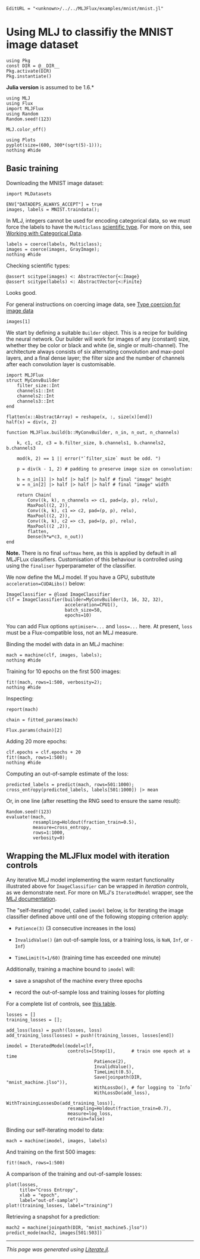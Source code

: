 ```@meta
EditURL = "<unknown>/../../MLJFlux/examples/mnist/mnist.jl"
```

# Using MLJ to classifiy the MNIST image dataset

```@example mnist
using Pkg
const DIR = @__DIR__
Pkg.activate(DIR)
Pkg.instantiate()
```

**Julia version** is assumed to be 1.6.*

```@example mnist
using MLJ
using Flux
import MLJFlux
using Random
Random.seed!(123)

MLJ.color_off()

using Plots
pyplot(size=(600, 300*(sqrt(5)-1)));
nothing #hide
```

## Basic training

Downloading the MNIST image dataset:

```@example mnist
import MLDatasets

ENV["DATADEPS_ALWAYS_ACCEPT"] = true
images, labels = MNIST.traindata();
```

In MLJ, integers cannot be used for encoding categorical data, so we
must force the labels to have the `Multiclass` [scientific
type](https://alan-turing-institute.github.io/MLJScientificTypes.jl/dev/). For
more on this, see [Working with Categorical
Data](https://alan-turing-institute.github.io/MLJ.jl/dev/working_with_categorical_data/).

```@example mnist
labels = coerce(labels, Multiclass);
images = coerce(images, GrayImage);
nothing #hide
```

Checking scientific types:

```@example mnist
@assert scitype(images) <: AbstractVector{<:Image}
@assert scitype(labels) <: AbstractVector{<:Finite}
```

Looks good.

For general instructions on coercing image data, see [Type coercion
for image
data](https://alan-turing-institute.github.io/MLJScientificTypes.jl/dev/#Type-coercion-for-image-data-1)

```@example mnist
images[1]
```

We start by defining a suitable `Builder` object. This is a recipe
for building the neural network. Our builder will work for images of
any (constant) size, whether they be color or black and white (ie,
single or multi-channel).  The architecture always consists of six
alternating convolution and max-pool layers, and a final dense
layer; the filter size and the number of channels after each
convolution layer is customisable.

```@example mnist
import MLJFlux
struct MyConvBuilder
    filter_size::Int
    channels1::Int
    channels2::Int
    channels3::Int
end

flatten(x::AbstractArray) = reshape(x, :, size(x)[end])
half(x) = div(x, 2)

function MLJFlux.build(b::MyConvBuilder, n_in, n_out, n_channels)

    k, c1, c2, c3 = b.filter_size, b.channels1, b.channels2, b.channels3

    mod(k, 2) == 1 || error("`filter_size` must be odd. ")

    p = div(k - 1, 2) # padding to preserve image size on convolution:

    h = n_in[1] |> half |> half |> half # final "image" height
    w = n_in[2] |> half |> half |> half # final "image" width

    return Chain(
        Conv((k, k), n_channels => c1, pad=(p, p), relu),
        MaxPool((2, 2)),
        Conv((k, k), c1 => c2, pad=(p, p), relu),
        MaxPool((2, 2)),
        Conv((k, k), c2 => c3, pad=(p, p), relu),
        MaxPool((2 ,2)),
        flatten,
        Dense(h*w*c3, n_out))
end
```

**Note.** There is no final `softmax` here, as this is applied by
default in all MLJFLux classifiers. Customisation of this behaviour
is controlled using using the `finaliser` hyperparameter of the
classifier.

We now define the MLJ model. If you have a GPU, substitute
`acceleration=CUDALibs()` below:

```@example mnist
ImageClassifier = @load ImageClassifier
clf = ImageClassifier(builder=MyConvBuilder(3, 16, 32, 32),
                      acceleration=CPU1(),
                      batch_size=50,
                      epochs=10)
```

You can add Flux options `optimiser=...` and `loss=...` here. At
present, `loss` must be a Flux-compatible loss, not an MLJ measure.

Binding the model with data in an MLJ machine:

```@example mnist
mach = machine(clf, images, labels);
nothing #hide
```

Training for 10 epochs on the first 500 images:

```@example mnist
fit!(mach, rows=1:500, verbosity=2);
nothing #hide
```

Inspecting:

```@example mnist
report(mach)
```

```@example mnist
chain = fitted_params(mach)
```

```@example mnist
Flux.params(chain)[2]
```

Adding 20 more epochs:

```@example mnist
clf.epochs = clf.epochs + 20
fit!(mach, rows=1:500);
nothing #hide
```

Computing an out-of-sample estimate of the loss:

```@example mnist
predicted_labels = predict(mach, rows=501:1000);
cross_entropy(predicted_labels, labels[501:1000]) |> mean
```

Or, in one line (after resetting the RNG seed to ensure the same
result):

```@example mnist
Random.seed!(123)
evaluate!(mach,
          resampling=Holdout(fraction_train=0.5),
          measure=cross_entropy,
          rows=1:1000,
          verbosity=0)
```

## Wrapping the MLJFlux model with iteration controls

Any iterative MLJ model implementing the warm restart functionality
illustrated above for `ImageClassifier` can be wrapped in *iteration
controls*, as we demonstrate next. For more on MLJ's
`IteratedModel` wrapper, see the [MLJ
documentation](https://alan-turing-institute.github.io/MLJ.jl/dev/controlling_iterative_models/).

The "self-iterating" model, called `imodel` below, is for iterating the
image classifier defined above until one of the following stopping
criterion apply:

- `Patience(3)` (3 consecutive increases in the loss)

- `InvalidValue()` (an out-of-sample loss, or a training loss,
  is `NaN`, `Inf`, or `-Inf`)

- `TimeLimit(t=1/60)` (training time has exceeded one minute)

Additionally, training a machine bound to `imodel` will:

- save a snapshot of the machine every three epochs

- record the out-of-sample loss and training losses for plotting

For a complete list of controls, see [this
table](https://alan-turing-institute.github.io/MLJ.jl/dev/controlling_iterative_models/#Controls-provided).

```@example mnist
losses = []
training_losses = [];

add_loss(loss) = push!(losses, loss)
add_training_loss(losses) = push!(training_losses, losses[end])

imodel = IteratedModel(model=clf,
                       controls=[Step(1),      # train one epoch at a time
                                 Patience(2),
                                 InvalidValue(),
                                 TimeLimit(0.5),
                                 Save(joinpath(DIR, "mnist_machine.jlso")),
                                 WithLossDo(), # for logging to `Info`
                                 WithLossDo(add_loss),
                                 WithTrainingLossesDo(add_training_loss)],
                       resampling=Holdout(fraction_train=0.7),
                       measure=log_loss,
                       retrain=false)
```

Binding our self-iterating model to data:

```@example mnist
mach = machine(imodel, images, labels)
```

And training on the first 500 images:

```@example mnist
fit!(mach, rows=1:500)
```

A comparison of the training and out-of-sample losses:

```@example mnist
plot(losses,
     title="Cross Entropy",
     xlab = "epoch",
     label="out-of-sample")
plot!(training_losses, label="training")
```

Retrieving a snapshot for a prediction:

```@example mnist
mach2 = machine(joinpath(DIR, "mnist_machine5.jlso"))
predict_mode(mach2, images[501:503])
```

---

*This page was generated using [Literate.jl](https://github.com/fredrikekre/Literate.jl).*

